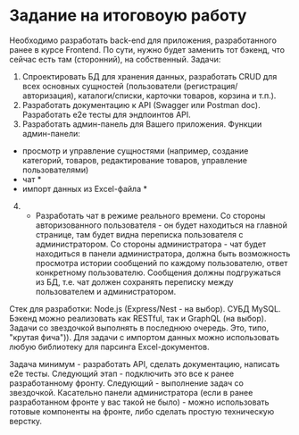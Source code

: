 # Задание на итоговоую работу

Необходимо разработать back-end для приложения, разработанного ранее в курсе Frontend. По сути, нужно будет заменить тот бэкенд, что сейчас есть там (сторонний), на собственный. Задачи:

1. Спроектировать БД для хранения данных, разработать CRUD для всех основных сущностей (пользователи (регистрация/авторизация), каталоги/списки, карточки товаров, корзина и т.п.).
2. Разработать документацию к API (Swagger или Postman doc). Разработать e2e тесты для эндпоинтов API.
3. Разработать админ-панель для Вашего приложения. Функции админ-панели:

- просмотр и управление сущностями (например, создание категорий, товаров, редактирование товаров, управление пользователями)
- чат \*
- импорт данных из Excel-файла \*

4. - Разработать чат в режиме реального времени. Со стороны авторизованного пользователя - он будет находиться на главной странице, там будет видна переписка пользователя с администратором. Со стороны администратора - чат будет находиться в панели администратора, должна быть возможность просмотра истории сообщений по каждому пользователю, ответ конкретному пользователю. Сообщения должны подгружаться из БД, т.е. чат должен сохранять переписку между пользователем и администратором.

Стек для разработки: Node.js (Express/Nest - на выбор). СУБД MySQL. Бэкенд можно реализовать как RESTful, так и GraphQL (на выбор). Задачи со звездочкой выполнять в последнюю очередь. Это, типо, "крутая фича")). Для задачи с импортом данных можно использовать любую библиотеку для парсинга Excel-документов.

Задача минимум - разработать API, сделать документацию, написать e2e тесты. Следующий этап - подключить это все к ранее разработанному фронту. Следующий - выполнение задач со звездочкой. Касательно панели администратора (если в ранее разработанном фронте у вас такой не было) - можно использовать готовые компоненты на фронте, либо сделать простую техническую верстку.
